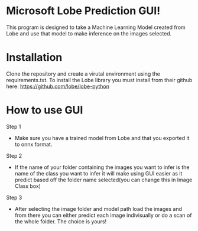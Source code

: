 # Microsoft Lobe Prediction GUI!

This program is designed to take a Machine Learning Model created from Lobe and use that
model to make inference on the images selected.

# Installation
Clone the repository and create a virutal environment using the requirements.txt. To install the Lobe library you must install from their github here: https://github.com/lobe/lobe-python

# How to use GUI

Step 1
* Make sure you have a trained model from Lobe and that you exported it to onnx format.

Step 2
* If the name of your folder containing the images you want to infer is the name of the class you want to infer
it will make using GUI easier as it predict based off the folder name selected(you can change this in Image Class box)

Step 3
* After selecting the image folder and model path load the images and from there you can either predict each image indivisually or do a scan of the whole folder. The choice is yours!
